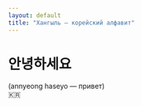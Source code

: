 ```yaml
---
layout: default
title: "Хангыль — корейский алфавит"
---
```


<h1><b>안녕하세요</b></h1>
(annyeong haseyo — привет)
<br>🇰🇷
